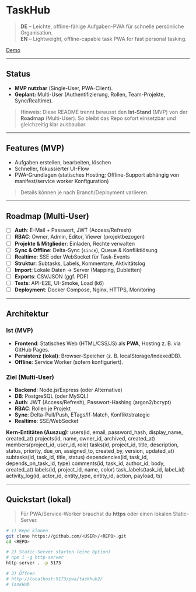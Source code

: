 # TaskHub

> **DE** – Leichte, offline-fähige Aufgaben-PWA für schnelle persönliche Organisation.  
> **EN** – Lightweight, offline-capable task PWA for fast personal tasking.

[Demo ](https://bfluegel1.github.io/TaskHub/index.html)

---

## Status

- **MVP nutzbar** (Single-User, PWA-Client).  
- **Geplant:** Multi-User (Authentifizierung, Rollen, Team-Projekte, Sync/Realtime).

> Hinweis: Diese README trennt bewusst den **Ist-Stand** (MVP) von der **Roadmap** (Multi-User).
> So bleibt das Repo sofort einsetzbar und gleichzeitig klar ausbaubar.

---

## Features (MVP)

- Aufgaben erstellen, bearbeiten, löschen  
- Schneller, fokussierter UI-Flow  
- PWA-Grundlagen (statisches Hosting; Offline-Support abhängig von manifest/service worker Konfiguration)

> Details können je nach Branch/Deployment variieren.

---

## Roadmap (Multi-User)

- [ ] **Auth**: E-Mail + Passwort, JWT (Access/Refresh)  
- [ ] **RBAC**: Owner, Admin, Editor, Viewer (projektbezogen)  
- [ ] **Projekte & Mitglieder**: Einladen, Rechte verwalten  
- [ ] **Sync & Offline**: Delta-Sync (`since`), Queue & Konfliktlösung  
- [ ] **Realtime**: SSE oder WebSocket für Task-Events  
- [ ] **Struktur**: Subtasks, Labels, Kommentare, Aktivitätslog  
- [ ] **Import**: Lokale Daten → Server (Mapping, Dubletten)  
- [ ] **Exports**: CSV/JSON (ggf. PDF)  
- [ ] **Tests**: API-E2E, UI-Smoke, Load (k6)  
- [ ] **Deployment**: Docker Compose, Nginx, HTTPS, Monitoring

---

## Architektur

### Ist (MVP)
- **Frontend**: Statisches Web (HTML/CSS/JS) als **PWA**, Hosting z. B. via GitHub Pages.  
- **Persistenz (lokal)**: Browser-Speicher (z. B. localStorage/IndexedDB).  
- **Offline**: Service Worker (sofern konfiguriert).

### Ziel (Multi-User)
- **Backend**: Node.js/Express (oder Alternative)  
- **DB**: PostgreSQL (oder MySQL)  
- **Auth**: JWT (Access/Refresh), Passwort-Hashing (argon2/bcrypt)  
- **RBAC**: Rollen je Projekt  
- **Sync**: Delta-Pull/Push, ETags/If-Match, Konfliktstrategie  
- **Realtime**: SSE/WebSocket

**Kern-Entitäten (Auszug):**
users(id, email, password_hash, display_name, created_at)
projects(id, name, owner_id, archived, created_at)
members(project_id, user_id, role)
tasks(id, project_id, title, description, status, priority, due_on, assigned_to, created_by, version, updated_at)
subtasks(id, task_id, title, status)
dependencies(id, task_id, depends_on_task_id, type)
comments(id, task_id, author_id, body, created_at)
labels(id, project_id, name, color)
task_labels(task_id, label_id)
activity_log(id, actor_id, entity_type, entity_id, action, payload, ts)

---

## Quickstart (lokal)

> Für PWA/Service-Worker brauchst du **https** oder einen lokalen Static-Server.

```bash
# 1) Repo klonen
git clone https://github.com/<USER>/<REPO>.git
cd <REPO>

# 2) Static-Server starten (eine Option)
# npm i -g http-server
http-server . -p 5173

# 3) Öffnen
# http://localhost:5173/pwa/taskhub2/
# TaskHub
